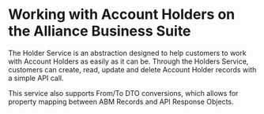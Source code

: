 # Working with Account Holders on the Alliance Business Suite

The Holder Service is an abstraction designed to help customers to work with Account Holders as easily as it can be. Through the Holders Service, customers can create, read, update and delete Account Holder records with a simple API call.

This service also supports From/To DTO conversions, which allows for property mapping between ABM Records and API Response Objects.